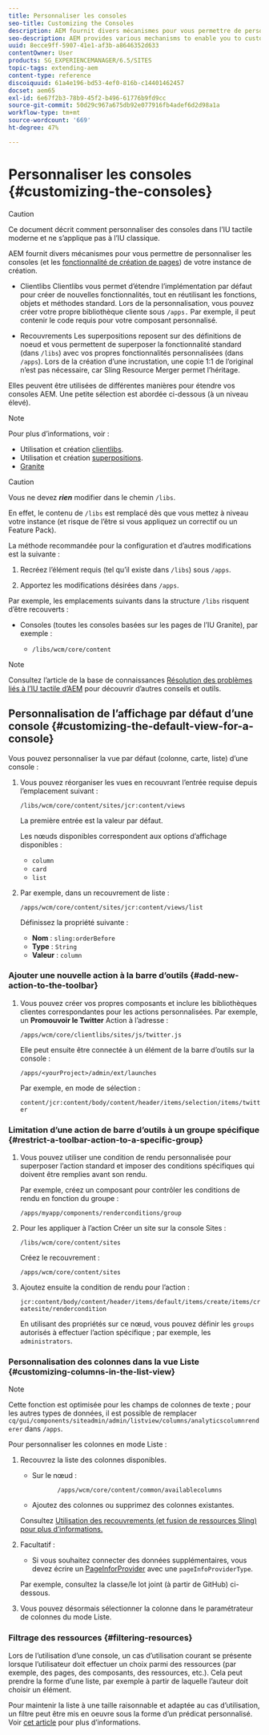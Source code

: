 ```yaml
---
title: Personnaliser les consoles
seo-title: Customizing the Consoles
description: AEM fournit divers mécanismes pour vous permettre de personnaliser les consoles de votre instance de création
seo-description: AEM provides various mechanisms to enable you to customize the consoles of your authoring instance
uuid: 8ecce9ff-5907-41e1-af3b-a8646352d633
contentOwner: User
products: SG_EXPERIENCEMANAGER/6.5/SITES
topic-tags: extending-aem
content-type: reference
discoiquuid: 61a4e196-bd53-4ef0-816b-c14401462457
docset: aem65
exl-id: 6e67f2b3-78b9-45f2-b496-61776b9fd9cc
source-git-commit: 50d29c967a675db92e077916fb4adef6d2d98a1a
workflow-type: tm+mt
source-wordcount: '669'
ht-degree: 47%

---
```


# Personnaliser les consoles {#customizing-the-consoles}

>[!CAUTION]
>
>Ce document décrit comment personnaliser des consoles dans l’IU tactile moderne et ne s’applique pas à l’IU classique.

AEM fournit divers mécanismes pour vous permettre de personnaliser les consoles (et les [fonctionnalité de création de pages](/help/sites-developing/customizing-page-authoring-touch.md)) de votre instance de création.

* Clientlibs Clientlibs vous permet d’étendre l’implémentation par défaut pour créer de nouvelles fonctionnalités, tout en réutilisant les fonctions, objets et méthodes standard. Lors de la personnalisation, vous pouvez créer votre propre bibliothèque cliente sous `/apps.` Par exemple, il peut contenir le code requis pour votre composant personnalisé.

* Recouvrements Les superpositions reposent sur des définitions de noeud et vous permettent de superposer la fonctionnalité standard (dans `/libs`) avec vos propres fonctionnalités personnalisées (dans `/apps`). Lors de la création d’une incrustation, une copie 1:1 de l’original n’est pas nécessaire, car Sling Resource Merger permet l’héritage.

Elles peuvent être utilisées de différentes manières pour étendre vos consoles AEM. Une petite sélection est abordée ci-dessous (à un niveau élevé).

>[!NOTE]
>
>Pour plus d’informations, voir :
>
>* Utilisation et création [clientlibs](/help/sites-developing/clientlibs.md).
>* Utilisation et création [superpositions](/help/sites-developing/overlays.md).
>* [Granite](https://helpx.adobe.com/experience-manager/6-5/sites/developing/using/reference-materials/granite-ui/api/index.html)
>


>[!CAUTION]
>
>Vous ne devez ***rien*** modifier dans le chemin `/libs`.
>
>En effet, le contenu de `/libs` est remplacé dès que vous mettez à niveau votre instance (et risque de l’être si vous appliquez un correctif ou un Feature Pack).
>
>La méthode recommandée pour la configuration et d’autres modifications est la suivante :
>
>1. Recréez l’élément requis (tel qu’il existe dans `/libs`) sous `/apps`.
>
>1. Apportez les modifications désirées dans `/apps`.
>

Par exemple, les emplacements suivants dans la structure `/libs` risquent d’être recouverts :

* Consoles (toutes les consoles basées sur les pages de l’IU Granite), par exemple :

   * `/libs/wcm/core/content`

>[!NOTE]
>
>Consultez l’article de la base de connaissances [Résolution des problèmes liés à l’IU tactile d’AEM](https://helpx.adobe.com/experience-manager/kb/troubleshooting-aem-touchui-issues.html) pour découvrir d’autres conseils et outils.

## Personnalisation de l’affichage par défaut d’une console {#customizing-the-default-view-for-a-console}

Vous pouvez personnaliser la vue par défaut (colonne, carte, liste) d’une console :

1. Vous pouvez réorganiser les vues en recouvrant l’entrée requise depuis l’emplacement suivant :

   `/libs/wcm/core/content/sites/jcr:content/views`

   La première entrée est la valeur par défaut.

   Les nœuds disponibles correspondent aux options d’affichage disponibles :

   * `column`
   * `card`
   * `list`

1. Par exemple, dans un recouvrement de liste :

   `/apps/wcm/core/content/sites/jcr:content/views/list`

   Définissez la propriété suivante :

   * **Nom** : `sling:orderBefore`
   * **Type** : `String`
   * **Valeur** : `column`

### Ajouter une nouvelle action à la barre d’outils {#add-new-action-to-the-toolbar}

1. Vous pouvez créer vos propres composants et inclure les bibliothèques clientes correspondantes pour les actions personnalisées. Par exemple, un **Promouvoir le Twitter** Action à l’adresse :

   `/apps/wcm/core/clientlibs/sites/js/twitter.js`

   Elle peut ensuite être connectée à un élément de la barre d’outils sur la console :

   `/apps/<yourProject>/admin/ext/launches`

   Par exemple, en mode de sélection :

   `content/jcr:content/body/content/header/items/selection/items/twitter`

### Limitation d’une action de barre d’outils à un groupe spécifique {#restrict-a-toolbar-action-to-a-specific-group}

1. Vous pouvez utiliser une condition de rendu personnalisée pour superposer l’action standard et imposer des conditions spécifiques qui doivent être remplies avant son rendu.

   Par exemple, créez un composant pour contrôler les conditions de rendu en fonction du groupe :

   `/apps/myapp/components/renderconditions/group`

1. Pour les appliquer à l’action Créer un site sur la console Sites :

   `/libs/wcm/core/content/sites`

   Créez le recouvrement :

   `/apps/wcm/core/content/sites`

1. Ajoutez ensuite la condition de rendu pour l’action :

   `jcr:content/body/content/header/items/default/items/create/items/createsite/rendercondition`

   En utilisant des propriétés sur ce nœud, vous pouvez définir les `groups` autorisés à effectuer l’action spécifique ; par exemple, les `administrators`.

### Personnalisation des colonnes dans la vue Liste {#customizing-columns-in-the-list-view}

>[!NOTE]
>
>Cette fonction est optimisée pour les champs de colonnes de texte ; pour les autres types de données, il est possible de remplacer `cq/gui/components/siteadmin/admin/listview/columns/analyticscolumnrenderer` dans `/apps`.

Pour personnaliser les colonnes en mode Liste :

1. Recouvrez la liste des colonnes disponibles.

   * Sur le nœud :

     ```
            /apps/wcm/core/content/common/availablecolumns
     ```

   * Ajoutez des colonnes ou supprimez des colonnes existantes.

   Consultez [Utilisation des recouvrements (et fusion de ressources Sling) pour plus d’informations.](/help/sites-developing/overlays.md)

1. Facultatif :

   * Si vous souhaitez connecter des données supplémentaires, vous devez écrire un [PageInforProvider](https://helpx.adobe.com/experience-manager/6-5/sites/developing/using/reference-materials/javadoc/com/day/cq/wcm/api/PageInfoProvider.html) avec une
     `pageInfoProviderType`.

   Par exemple, consultez la classe/le lot joint (à partir de GitHub) ci-dessous.

1. Vous pouvez désormais sélectionner la colonne dans le paramétrateur de colonnes du mode Liste.

### Filtrage des ressources {#filtering-resources}

Lors de l’utilisation d’une console, un cas d’utilisation courant se présente lorsque l’utilisateur doit effectuer un choix parmi des ressources (par exemple, des pages, des composants, des ressources, etc.). Cela peut prendre la forme d’une liste, par exemple à partir de laquelle l’auteur doit choisir un élément.

Pour maintenir la liste à une taille raisonnable et adaptée au cas d’utilisation, un filtre peut être mis en oeuvre sous la forme d’un prédicat personnalisé. Voir [cet article](/help/sites-developing/customizing-page-authoring-touch.md#filtering-resources) pour plus d’informations.

